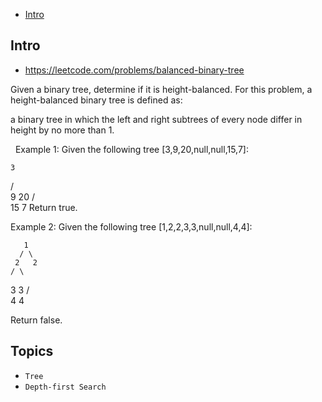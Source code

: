 - [Intro](#intro)

## Intro

- https://leetcode.com/problems/balanced-binary-tree

Given a binary tree, determine if it is height-balanced.
For this problem, a height-balanced binary tree is defined as:

a binary tree in which the left and right subtrees of every node differ in height by no more than 1.

 
Example 1:
Given the following tree [3,9,20,null,null,15,7]:

    3
   / \
  9  20
    /  \
   15   7
Return true.

Example 2:
Given the following tree [1,2,2,3,3,null,null,4,4]:

       1
      / \
     2   2
    / \
   3   3
  / \
 4   4

Return false.


## Topics

- `Tree`
- `Depth-first Search`


